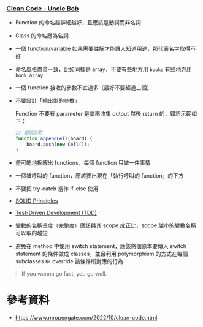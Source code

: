 ### [Clean Code - Uncle Bob](https://www.youtube.com/playlist?list=PLe5y1VxKIEvdUXkj4DEGWwSiqK7pG_2qr)

- Function 的命名越詳細越好，且應該是動詞而非名詞
- Class 的命名應為名詞
- 一個 function/variable 如果需要註解才能讓人知道用途，那代表名字取得不好
- 命名風格盡量一致，比如同樣是 array，不要有些地方用 `books` 有些地方用 `book_array`
- 一個 function 接收的參數不宜過多（最好不要超過三個）
- 不要設計「輸出型的參數」

    Function 不要有 parameter 是拿來收集 output 然後 return 的，錯誤示範如下：

    ```JavaScript
    // 錯誤示範
    function appendCell(board) {
        board.push(new Cell());
    }
    ```

- 盡可能地拆解出 functions，每個 function 只做一件事情
- 一個被呼叫的 function，應該要出現在「執行呼叫的 function」的下方
- 不要把 try-catch 當作 if-else 使用
- [SOLID Principles](</Programming Language/SOLID Principles.md>)
- [Test-Driven Development (TDD)](</Programming Language/Test-Driven Development (TDD).md>)
- 變數的名稱長度（完整度）應該與其 scope 成正比，scope 越小的變數名稱可以取的越短
- 避免在 method 中使用 switch statement，應該將個原本要傳入 switch statement 的條件做成 classes，並且利用 polymorphism 的方式在每個 subclasses 中 override 該條件所對應的行為

>If you wanna go fast, you go well.

# 參考資料

- <https://www.mropengate.com/2022/10/clean-code.html>
